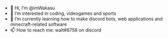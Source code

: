 - 👋 Hi, I’m @imWakasu
- 👀 I’m interested in coding, videogames and sports
- 🌱 I’m currently learning how to make discord bots, web applications and minecraft-related software
- 📫 How to reach me: walt#8758 on discord
